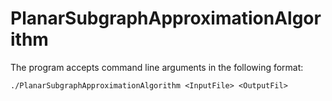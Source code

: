 # PlanarSubgraphApproximationAlgorithm

The program accepts command line arguments in the following format:
  
```./PlanarSubgraphApproximationAlgorithm <InputFile> <OutputFil>```
